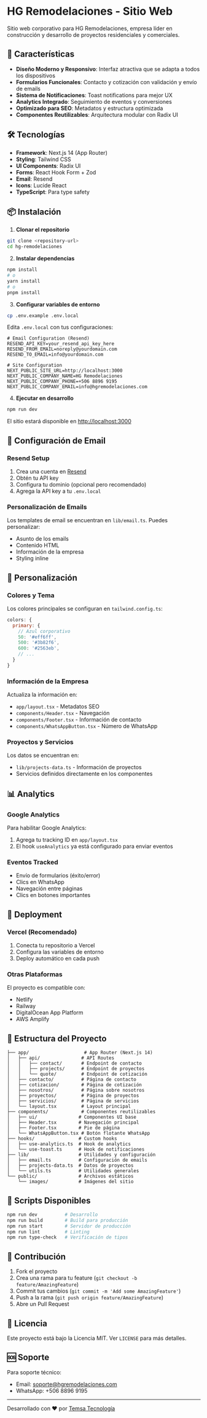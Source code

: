 # HG Remodelaciones - Sitio Web

Sitio web corporativo para HG Remodelaciones, empresa líder en construcción y desarrollo de proyectos residenciales y comerciales.

## 🚀 Características

- **Diseño Moderno y Responsivo**: Interfaz atractiva que se adapta a todos los dispositivos
- **Formularios Funcionales**: Contacto y cotización con validación y envío de emails
- **Sistema de Notificaciones**: Toast notifications para mejor UX
- **Analytics Integrado**: Seguimiento de eventos y conversiones
- **Optimizado para SEO**: Metadatos y estructura optimizada
- **Componentes Reutilizables**: Arquitectura modular con Radix UI

## 🛠️ Tecnologías

- **Framework**: Next.js 14 (App Router)
- **Styling**: Tailwind CSS
- **UI Components**: Radix UI
- **Forms**: React Hook Form + Zod
- **Email**: Resend
- **Icons**: Lucide React
- **TypeScript**: Para type safety

## 📦 Instalación

1. **Clonar el repositorio**
```bash
git clone <repository-url>
cd hg-remodelaciones
```

2. **Instalar dependencias**
```bash
npm install
# o
yarn install
# o
pnpm install
```

3. **Configurar variables de entorno**
```bash
cp .env.example .env.local
```

Edita `.env.local` con tus configuraciones:
```env
# Email Configuration (Resend)
RESEND_API_KEY=your_resend_api_key_here
RESEND_FROM_EMAIL=noreply@yourdomain.com
RESEND_TO_EMAIL=info@yourdomain.com

# Site Configuration
NEXT_PUBLIC_SITE_URL=http://localhost:3000
NEXT_PUBLIC_COMPANY_NAME=HG Remodelaciones
NEXT_PUBLIC_COMPANY_PHONE=+506 8896 9195
NEXT_PUBLIC_COMPANY_EMAIL=info@hgremodelaciones.com
```

4. **Ejecutar en desarrollo**
```bash
npm run dev
```

El sitio estará disponible en [http://localhost:3000](http://localhost:3000)

## 📧 Configuración de Email

### Resend Setup

1. Crea una cuenta en [Resend](https://resend.com)
2. Obtén tu API key
3. Configura tu dominio (opcional pero recomendado)
4. Agrega la API key a tu `.env.local`

### Personalización de Emails

Los templates de email se encuentran en `lib/email.ts`. Puedes personalizar:
- Asunto de los emails
- Contenido HTML
- Información de la empresa
- Styling inline

## 🎨 Personalización

### Colores y Tema

Los colores principales se configuran en `tailwind.config.ts`:
```js
colors: {
  primary: {
    // Azul corporativo
    50: '#eff6ff',
    500: '#3b82f6',
    600: '#2563eb',
    // ...
  }
}
```

### Información de la Empresa

Actualiza la información en:
- `app/layout.tsx` - Metadatos SEO
- `components/Header.tsx` - Navegación
- `components/Footer.tsx` - Información de contacto
- `components/WhatsAppButton.tsx` - Número de WhatsApp

### Proyectos y Servicios

Los datos se encuentran en:
- `lib/projects-data.ts` - Información de proyectos
- Servicios definidos directamente en los componentes

## 📊 Analytics

### Google Analytics

Para habilitar Google Analytics:

1. Agrega tu tracking ID en `app/layout.tsx`
2. El hook `useAnalytics` ya está configurado para enviar eventos

### Eventos Tracked

- Envío de formularios (éxito/error)
- Clics en WhatsApp
- Navegación entre páginas
- Clics en botones importantes

## 🚀 Deployment

### Vercel (Recomendado)

1. Conecta tu repositorio a Vercel
2. Configura las variables de entorno
3. Deploy automático en cada push

### Otras Plataformas

El proyecto es compatible con:
- Netlify
- Railway
- DigitalOcean App Platform
- AWS Amplify

## 📁 Estructura del Proyecto

```
├── app/                    # App Router (Next.js 14)
│   ├── api/               # API Routes
│   │   ├── contact/       # Endpoint de contacto
│   │   ├── projects/      # Endpoint de proyectos
│   │   └── quote/         # Endpoint de cotización
│   ├── contacto/          # Página de contacto
│   ├── cotizacion/        # Página de cotización
│   ├── nosotros/          # Página sobre nosotros
│   ├── proyectos/         # Página de proyectos
│   ├── servicios/         # Página de servicios
│   └── layout.tsx         # Layout principal
├── components/            # Componentes reutilizables
│   ├── ui/               # Componentes UI base
│   ├── Header.tsx        # Navegación principal
│   ├── Footer.tsx        # Pie de página
│   └── WhatsAppButton.tsx # Botón flotante WhatsApp
├── hooks/                # Custom hooks
│   ├── use-analytics.ts  # Hook de analytics
│   └── use-toast.ts      # Hook de notificaciones
├── lib/                  # Utilidades y configuración
│   ├── email.ts          # Configuración de emails
│   ├── projects-data.ts  # Datos de proyectos
│   └── utils.ts          # Utilidades generales
└── public/               # Archivos estáticos
    └── images/           # Imágenes del sitio
```

## 🔧 Scripts Disponibles

```bash
npm run dev          # Desarrollo
npm run build        # Build para producción
npm run start        # Servidor de producción
npm run lint         # Linting
npm run type-check   # Verificación de tipos
```

## 📝 Contribución

1. Fork el proyecto
2. Crea una rama para tu feature (`git checkout -b feature/AmazingFeature`)
3. Commit tus cambios (`git commit -m 'Add some AmazingFeature'`)
4. Push a la rama (`git push origin feature/AmazingFeature`)
5. Abre un Pull Request

## 📄 Licencia

Este proyecto está bajo la Licencia MIT. Ver `LICENSE` para más detalles.

## 🆘 Soporte

Para soporte técnico:
- Email: soporte@hgremodelaciones.com
- WhatsApp: +506 8896 9195

---

Desarrollado con ❤️ por [Temsa Tecnología](https://crtemsa.com)